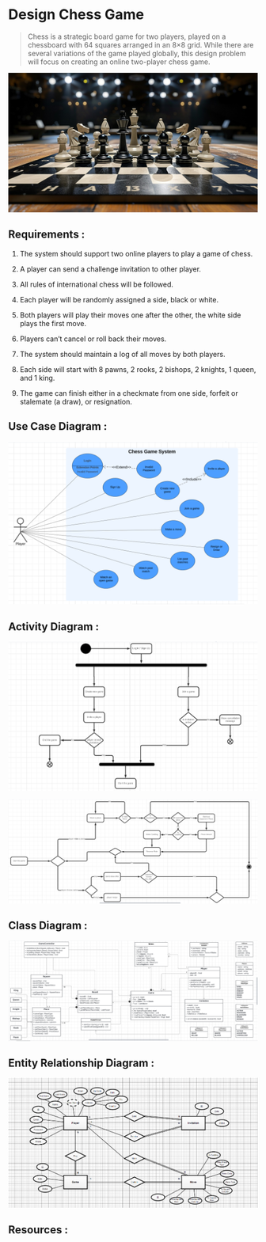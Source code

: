 # Design Chess Game

> Chess is a strategic board game for two players, played on a chessboard with 64 squares arranged in an 8×8 grid. While there are several variations of the game played globally, this design problem will focus on creating an online two-player chess game.

![Chess Game](Images/Chess.jpg)

## Requirements :

1. The system should support two online players to play a game of chess.

2. A player can send a challenge invitation to other player.

3. All rules of international chess will be followed.

4. Each player will be randomly assigned a side, black or white.

5. Both players will play their moves one after the other, the white side plays the first move.

6. Players can’t cancel or roll back their moves.

7. The system should maintain a log of all moves by both players.

8. Each side will start with 8 pawns, 2 rooks, 2 bishops, 2 knights, 1 queen, and 1 king.

9. The game can finish either in a checkmate from one side, forfeit or stalemate (a draw), or resignation.


## Use Case Diagram :

![Chess Game Use Case Diagram](Images/ChessGameUseCase.png)

## Activity Diagram :

![Chess Game Activity Diagram Part1](Images/ChessGameActivityDiagramPart1.png)

![Chess Game Activity Diagram Part2](Images/ChessGameActivityDiagramPart2.png)

## Class Diagram :

![Chess Game Class Diagram](Images/ChessGameClassDiagram.png)

## Entity Relationship Diagram :

![Chess Game Entity Relationship Diagram](Images/ChessGameEntityRelationshipDiagram.png)

## Resources :


